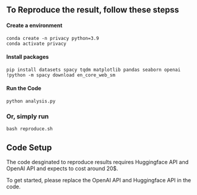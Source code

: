 ## To Reproduce the result, follow these stepss

#### Create a environment
```
conda create -n privacy python=3.9
conda activate privacy
```

#### Install packages
```
pip install datasets spacy tqdm matplotlib pandas seaborn openai
!python -m spacy download en_core_web_sm
```

#### Run the Code
```
python analysis.py
```

### Or, simply run 
```
bash reproduce.sh
```

## Code Setup

The code desginated to reproduce results requires Huggingface API and OpenAI API and expects to cost around 20$.

To get started, please replace the OpenAI API and Huggingface API in the code.
